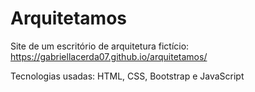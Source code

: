 # Arquitetamos
 
Site de um escritório de arquitetura fictício: https://gabriellacerda07.github.io/arquitetamos/

Tecnologias usadas: HTML, CSS, Bootstrap e JavaScript
